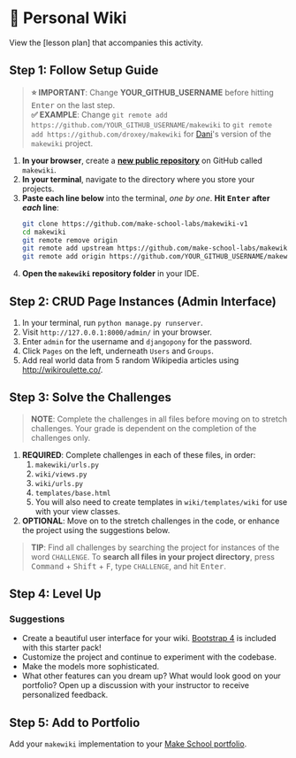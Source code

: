 # :notebook: Personal Wiki
View the [lesson plan] that accompanies this activity.

## Step 1: Follow Setup Guide
> **:star: IMPORTANT**: Change **YOUR_GITHUB_USERNAME** before hitting <kbd>Enter</kbd> on the last step.<br />
**:white_check_mark: EXAMPLE**: Change `git remote add https://github.com/YOUR_GITHUB_USERNAME/makewiki` to `git remote add https://github.com/droxey/makewiki` for [Dani](https://github.com/droxey/makewiki)'s version of the `makewiki` project.
1. **In your browser**, create a **[new public repository](https://github.com/new)** on GitHub called `makewiki`.
1. **In your terminal**, navigate to the directory where you store your projects.
1. **Paste each line below** into the terminal, *one by one*. **Hit <kbd>Enter</kbd> after *each* line**:
	```bash
	git clone https://github.com/make-school-labs/makewiki-v1
	cd makewiki
	git remote remove origin
	git remote add upstream https://github.com/make-school-labs/makewiki-v1
	git remote add origin https://github.com/YOUR_GITHUB_USERNAME/makewiki
	```
1. **Open the `makewiki` repository folder** in your IDE.

## Step 2: CRUD Page Instances (Admin Interface)
1. In your terminal, run `python manage.py runserver`.
2. Visit `http://127.0.0.1:8000/admin/` in your browser.
3. Enter `admin` for the username and `djangopony` for the password.
4. Click `Pages` on the left, underneath `Users` and `Groups`.
5. Add real world data from 5 random Wikipedia articles using http://wikiroulette.co/.

## Step 3: Solve the Challenges
> **NOTE**: Complete the challenges in all files before moving on to stretch challenges. Your grade is dependent on the completion of the challenges only.

1. **REQUIRED**: Complete challenges in each of these files, in order:
	1. `makewiki/urls.py`
	1. `wiki/views.py`
	1. `wiki/urls.py`
	1. `templates/base.html`
	1. You will also need to create templates in `wiki/templates/wiki` for use with your view classes.
1. **OPTIONAL**: Move on to the stretch challenges in the code, or enhance the project using the suggestions below.

> **TIP**: Find all challenges by searching the project for instances of the word `CHALLENGE`. To **search all files in your project directory**, press <kbd>Command</kbd> + <kbd>Shift</kbd> + <kbd>F</kbd>, type `CHALLENGE`, and hit <kbd>Enter</kbd>.

## Step 4: Level Up
### Suggestions
- Create a beautiful user interface for your wiki. [Bootstrap 4](https://getbootstrap.com/docs/4.0/components/) is included with this starter pack!
- Customize the project and continue to experiment with the codebase.
- Make the models more sophisticated.
- What other features can you dream up? What would look good on your portfolio? Open up a discussion with your instructor to receive personalized feedback.

## Step 5: Add to Portfolio
Add your `makewiki` implementation to your [Make School portfolio](https://www.makeschool.com/portfolio).
